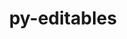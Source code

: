 ---
title: "py-editables"
layout: cache
categories: [package, develop-2024-06-09]
meta: {"versions": ["0.5"], "compilers": ["apple-clang@=15.0.0", "cce@=15.0.1", "gcc@=11.1.0", "gcc@=11.4.0", "gcc@=7.3.1", "gcc@=7.5.0", "gcc@=9.4.0", "oneapi@=2024.0.0"], "oss": ["amzn2", "rhel8", "ubuntu18.04", "ubuntu20.04", "ubuntu22.04", "ventura"], "platforms": ["darwin", "linux"], "targets": ["aarch64", "neoverse_n1", "neoverse_v1", "neoverse_v2", "ppc64le", "x86_64_v3", "zen4"], "stacks": ["aws-isc", "aws-isc-aarch64", "data-vis-sdk", "e4s", "e4s-cray-rhel", "e4s-neoverse-v2", "e4s-neoverse_v1", "e4s-oneapi", "e4s-power", "e4s-rocm-external", "ml-darwin-aarch64-mps", "ml-linux-x86_64-cpu", "ml-linux-x86_64-cuda", "radiuss", "root"], "num_specs": 17, "num_specs_by_stack": {"e4s-power": 1, "root": 17, "e4s-neoverse-v2": 1, "e4s": 2, "e4s-oneapi": 1, "e4s-rocm-external": 1, "ml-linux-x86_64-cpu": 2, "ml-linux-x86_64-cuda": 2, "data-vis-sdk": 2, "ml-darwin-aarch64-mps": 2, "aws-isc-aarch64": 2, "aws-isc": 1, "e4s-neoverse_v1": 1, "radiuss": 1, "e4s-cray-rhel": 1}}
spec_details: [{"hash": "c5jkosboqh2lcs5xlbm6pzk7ge2apqta", "compiler": "gcc@=9.4.0", "versions": ["0.5"], "os": "ubuntu20.04", "platform": "linux", "target": "ppc64le", "variants": ["build_system=python_pip"], "stacks": ["e4s-power", "root"], "size": "-", "tarball": "https://binaries.spack.io/develop-2024-06-09/build_cache/linux-ubuntu20.04-ppc64le/gcc-9.4.0/py-editables-0.5/linux-ubuntu20.04-ppc64le-gcc-9.4.0-py-editables-0.5-c5jkosboqh2lcs5xlbm6pzk7ge2apqta.spack"}, {"hash": "g7erbi7i32tphiek2ocrxuzip6q7ibbj", "compiler": "gcc@=11.4.0", "versions": ["0.5"], "os": "ubuntu22.04", "platform": "linux", "target": "neoverse_v2", "variants": ["build_system=python_pip"], "stacks": ["e4s-neoverse-v2", "root"], "size": "-", "tarball": "https://binaries.spack.io/develop-2024-06-09/build_cache/linux-ubuntu22.04-neoverse_v2/gcc-11.4.0/py-editables-0.5/linux-ubuntu22.04-neoverse_v2-gcc-11.4.0-py-editables-0.5-g7erbi7i32tphiek2ocrxuzip6q7ibbj.spack"}, {"hash": "ndhvfdt34wklw752irs2estb7j2bqqhw", "compiler": "gcc@=11.4.0", "versions": ["0.5"], "os": "ubuntu22.04", "platform": "linux", "target": "x86_64_v3", "variants": ["build_system=python_pip"], "stacks": ["e4s", "root"], "size": "-", "tarball": "https://binaries.spack.io/develop-2024-06-09/build_cache/linux-ubuntu22.04-x86_64_v3/gcc-11.4.0/py-editables-0.5/linux-ubuntu22.04-x86_64_v3-gcc-11.4.0-py-editables-0.5-ndhvfdt34wklw752irs2estb7j2bqqhw.spack"}, {"hash": "sbfuhbot4ht2552ospjvtsz6z3loplqn", "compiler": "oneapi@=2024.0.0", "versions": ["0.5"], "os": "ubuntu22.04", "platform": "linux", "target": "x86_64_v3", "variants": ["build_system=python_pip"], "stacks": ["e4s-oneapi", "root"], "size": "-", "tarball": "https://binaries.spack.io/develop-2024-06-09/build_cache/linux-ubuntu22.04-x86_64_v3/oneapi-2024.0.0/py-editables-0.5/linux-ubuntu22.04-x86_64_v3-oneapi-2024.0.0-py-editables-0.5-sbfuhbot4ht2552ospjvtsz6z3loplqn.spack"}, {"hash": "mcsztf4rpz5ondzfe5jhozzpw243g6ea", "compiler": "gcc@=11.4.0", "versions": ["0.5"], "os": "ubuntu22.04", "platform": "linux", "target": "x86_64_v3", "variants": ["build_system=python_pip"], "stacks": ["e4s-rocm-external", "ml-linux-x86_64-cpu", "root", "ml-linux-x86_64-cuda"], "size": "-", "tarball": "https://binaries.spack.io/develop-2024-06-09/build_cache/linux-ubuntu22.04-x86_64_v3/gcc-11.4.0/py-editables-0.5/linux-ubuntu22.04-x86_64_v3-gcc-11.4.0-py-editables-0.5-mcsztf4rpz5ondzfe5jhozzpw243g6ea.spack"}, {"hash": "7tunz46vwrn4sgzgjfce7oqahv66snwf", "compiler": "gcc@=11.1.0", "versions": ["0.5"], "os": "ubuntu20.04", "platform": "linux", "target": "x86_64_v3", "variants": ["build_system=python_pip"], "stacks": ["data-vis-sdk", "root"], "size": "-", "tarball": "https://binaries.spack.io/develop-2024-06-09/build_cache/linux-ubuntu20.04-x86_64_v3/gcc-11.1.0/py-editables-0.5/linux-ubuntu20.04-x86_64_v3-gcc-11.1.0-py-editables-0.5-7tunz46vwrn4sgzgjfce7oqahv66snwf.spack"}, {"hash": "mim5nyclslocaw32o22duxxj3yzyrgfo", "compiler": "gcc@=11.4.0", "versions": ["0.5"], "os": "ubuntu22.04", "platform": "linux", "target": "x86_64_v3", "variants": ["build_system=python_pip"], "stacks": ["e4s", "root"], "size": "-", "tarball": "https://binaries.spack.io/develop-2024-06-09/build_cache/linux-ubuntu22.04-x86_64_v3/gcc-11.4.0/py-editables-0.5/linux-ubuntu22.04-x86_64_v3-gcc-11.4.0-py-editables-0.5-mim5nyclslocaw32o22duxxj3yzyrgfo.spack"}, {"hash": "mbuzmbuhjkbxchha2kmoj6nlmkxp2o7n", "compiler": "apple-clang@=15.0.0", "versions": ["0.5"], "os": "ventura", "platform": "darwin", "target": "aarch64", "variants": ["build_system=python_pip"], "stacks": ["ml-darwin-aarch64-mps", "root"], "size": "-", "tarball": "https://binaries.spack.io/develop-2024-06-09/build_cache/darwin-ventura-aarch64/apple-clang-15.0.0/py-editables-0.5/darwin-ventura-aarch64-apple-clang-15.0.0-py-editables-0.5-mbuzmbuhjkbxchha2kmoj6nlmkxp2o7n.spack"}, {"hash": "peuwqma6nmcvpp4ximl7ouba73sk45t6", "compiler": "gcc@=7.3.1", "versions": ["0.5"], "os": "amzn2", "platform": "linux", "target": "aarch64", "variants": ["build_system=python_pip"], "stacks": ["aws-isc-aarch64", "root"], "size": "-", "tarball": "https://binaries.spack.io/develop-2024-06-09/build_cache/linux-amzn2-aarch64/gcc-7.3.1/py-editables-0.5/linux-amzn2-aarch64-gcc-7.3.1-py-editables-0.5-peuwqma6nmcvpp4ximl7ouba73sk45t6.spack"}, {"hash": "vykpzesgobc3uzhm7iohqvientt6a5j2", "compiler": "gcc@=7.3.1", "versions": ["0.5"], "os": "amzn2", "platform": "linux", "target": "x86_64_v3", "variants": ["build_system=python_pip"], "stacks": ["aws-isc", "root"], "size": "-", "tarball": "https://binaries.spack.io/develop-2024-06-09/build_cache/linux-amzn2-x86_64_v3/gcc-7.3.1/py-editables-0.5/linux-amzn2-x86_64_v3-gcc-7.3.1-py-editables-0.5-vykpzesgobc3uzhm7iohqvientt6a5j2.spack"}, {"hash": "ncwqa6apx3ey5j3xnmeenkcyhvbn2pvh", "compiler": "gcc@=11.1.0", "versions": ["0.5"], "os": "ubuntu20.04", "platform": "linux", "target": "x86_64_v3", "variants": ["build_system=python_pip"], "stacks": ["data-vis-sdk", "root"], "size": "-", "tarball": "https://binaries.spack.io/develop-2024-06-09/build_cache/linux-ubuntu20.04-x86_64_v3/gcc-11.1.0/py-editables-0.5/linux-ubuntu20.04-x86_64_v3-gcc-11.1.0-py-editables-0.5-ncwqa6apx3ey5j3xnmeenkcyhvbn2pvh.spack"}, {"hash": "6gtdyrvqv2iteicz6wkuaqlrrtm2ntuk", "compiler": "gcc@=11.4.0", "versions": ["0.5"], "os": "ubuntu22.04", "platform": "linux", "target": "neoverse_v1", "variants": ["build_system=python_pip"], "stacks": ["e4s-neoverse_v1", "root"], "size": "-", "tarball": "https://binaries.spack.io/develop-2024-06-09/build_cache/linux-ubuntu22.04-neoverse_v1/gcc-11.4.0/py-editables-0.5/linux-ubuntu22.04-neoverse_v1-gcc-11.4.0-py-editables-0.5-6gtdyrvqv2iteicz6wkuaqlrrtm2ntuk.spack"}, {"hash": "mlf67qitjeumziatopw5ik52rldwzdl7", "compiler": "gcc@=7.3.1", "versions": ["0.5"], "os": "amzn2", "platform": "linux", "target": "neoverse_n1", "variants": ["build_system=python_pip"], "stacks": ["aws-isc-aarch64", "root"], "size": "-", "tarball": "https://binaries.spack.io/develop-2024-06-09/build_cache/linux-amzn2-neoverse_n1/gcc-7.3.1/py-editables-0.5/linux-amzn2-neoverse_n1-gcc-7.3.1-py-editables-0.5-mlf67qitjeumziatopw5ik52rldwzdl7.spack"}, {"hash": "ttftdsib2e5k5vxtvg3i3atlaj6zya6a", "compiler": "apple-clang@=15.0.0", "versions": ["0.5"], "os": "ventura", "platform": "darwin", "target": "aarch64", "variants": ["build_system=python_pip"], "stacks": ["ml-darwin-aarch64-mps", "root"], "size": "-", "tarball": "https://binaries.spack.io/develop-2024-06-09/build_cache/darwin-ventura-aarch64/apple-clang-15.0.0/py-editables-0.5/darwin-ventura-aarch64-apple-clang-15.0.0-py-editables-0.5-ttftdsib2e5k5vxtvg3i3atlaj6zya6a.spack"}, {"hash": "3j4zajurnodvfatd2urhfsdbdl5bl7ym", "compiler": "gcc@=11.4.0", "versions": ["0.5"], "os": "ubuntu22.04", "platform": "linux", "target": "x86_64_v3", "variants": ["build_system=python_pip"], "stacks": ["ml-linux-x86_64-cpu", "root", "ml-linux-x86_64-cuda"], "size": "-", "tarball": "https://binaries.spack.io/develop-2024-06-09/build_cache/linux-ubuntu22.04-x86_64_v3/gcc-11.4.0/py-editables-0.5/linux-ubuntu22.04-x86_64_v3-gcc-11.4.0-py-editables-0.5-3j4zajurnodvfatd2urhfsdbdl5bl7ym.spack"}, {"hash": "rwskwkqmornrj2svbmmps6lu2qqvy6gd", "compiler": "gcc@=7.5.0", "versions": ["0.5"], "os": "ubuntu18.04", "platform": "linux", "target": "x86_64_v3", "variants": ["build_system=python_pip"], "stacks": ["radiuss", "root"], "size": "-", "tarball": "https://binaries.spack.io/develop-2024-06-09/build_cache/linux-ubuntu18.04-x86_64_v3/gcc-7.5.0/py-editables-0.5/linux-ubuntu18.04-x86_64_v3-gcc-7.5.0-py-editables-0.5-rwskwkqmornrj2svbmmps6lu2qqvy6gd.spack"}, {"hash": "whi75b2b2olkgasetcoo7u7ec3sfnm65", "compiler": "cce@=15.0.1", "versions": ["0.5"], "os": "rhel8", "platform": "linux", "target": "zen4", "variants": ["build_system=python_pip"], "stacks": ["e4s-cray-rhel", "root"], "size": "-", "tarball": "https://binaries.spack.io/develop-2024-06-09/build_cache/linux-rhel8-zen4/cce-15.0.1/py-editables-0.5/linux-rhel8-zen4-cce-15.0.1-py-editables-0.5-whi75b2b2olkgasetcoo7u7ec3sfnm65.spack"}]
---